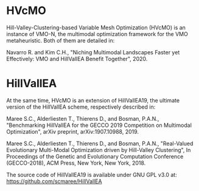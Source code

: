 # HVcMO

Hill-Valley-Clustering-based Variable Mesh Optimization (HVcMO) is an instance of VMO-N, the multimodal optimization framework for the VMO metaheuristic. Both of them are detailed in:

Navarro R. and Kim C.H., "Niching Multimodal Landscapes Faster yet Effectively: VMO and HillVallEA Benefit Together", 2020.

# HillVallEA

At the same time, HVcMO is an extension of HillVallEA19, the ultimate version of the HillVallEA scheme, respectively described in:

Maree S.C., Alderliesten T., Thierens D., and Bosman, P.A.N., "Benchmarking HillVallEA for the GECCO 2019 Competition on Multimodal Optimization", arXiv preprint, arXiv:1907.10988, 2019.

Maree S.C., Alderliesten T., Thierens D., and Bosman, P.A.N., "Real-Valued Evolutionary Multi-Modal Optimization driven by Hill-Valley Clustering", In Proceedings of the Genetic and Evolutionary Computation Conference (GECCO-2018), ACM Press, New York, New York, 2018.

The source code of HillVallEA19 is available under GNU GPL v3.0 at: https://github.com/scmaree/HillVallEA
